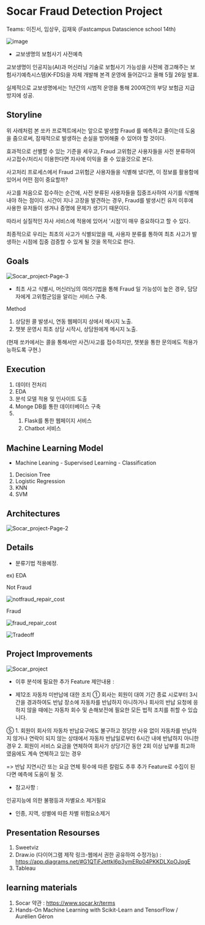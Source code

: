 # Socar Fraud Detection Project

Teams: 이진서, 임상우, 김재욱 (Fastcampus Datascience school 14th)


![image](https://user-images.githubusercontent.com/68367214/97532893-a115a200-19fa-11eb-9049-2dcadfc44eac.png)

* 교보생명의 보험사기 사전예측

교보생명이 인공지능(AI)과 머신러닝 기술로 보험사기 가능성을 사전에 경고해주는 
보험사기예측시스템(K-FDS)을 자체 개발해 본격 운영에 들어갔다고 올해 5월 26일 발표.

실제적으로 교보생명에서는 1년간의 시범적 운영을 통해 200여건의 부당 보험금 지급 방지에 성공.


## Storyline

위 사례처럼 본 쏘카 프로젝트에서는 앞으로 발생할 Fraud 를 예측하고 줄이는데 도움을 줌으로써, 
잠재적으로 발생하는 손실을 방어해줄 수 있어야 할 것이다.

효과적으로 선별할 수 있는 기준을 세우고, Fraud 고위험군 사용자들을 사전 분류하여 
사고접수/처리시 이용한다면 자사에 이익을 줄 수 있을것으로 본다.


사고처리 프로세스에서 Fraud 고위험군 사용자들을 식별해 냈다면, 
이 정보를 활용함에 있어서 어떤 점이 중요할까?

사고를 처음으로 접수하는 순간에, 사전 분류된 사용자들을 집중조사하여 사기를 식별해 내야 하는 점이다. 
시간이 지나 고장을 발견하는 경우, Fraud를 발생시킨 유저 이후에 사용한 유저들이 생겨나 증명에 문제가 생기기 때문이다.

따라서 실질적인 자사 서비스에 적용에 있어서 '시점'이 매우 중요하다고 할 수 있다.


최종적으로 우리는 최초의 사고가 식별되었을 때, 사용자 분류를 통하여
최초 사고가 발생하는 시점에 집중 검증할 수 있게 될 것을 목적으로 한다.


## Goals

![Socar_project-Page-3](https://user-images.githubusercontent.com/68367214/97603219-891c3d80-1a4f-11eb-9693-9f43ab8b0c99.png)

* 최초 사고 식별시, 머신러닝의 여러기법을 통해 Fraud 일 가능성이 높은 경우, 담당자에게 고위험군임을 알리는 서비스 구축.

Method 

1. 상담원 콜 발생시, 연동 웹페이지 상에서 메시지 노출.
2. 챗봇 운영시 최초 상담 시작시, 상담원에게 메시지 노출.

(현재 쏘카에서는 콜을 통해서만 사건/사고를 접수하지만, 챗봇을 통한 문의에도 적용가능하도록 구현.)




## Execution

1. 데이터 전처리
2. EDA
3. 분석 모델 적용 및 인사이트 도출
4. Monge DB를 통한 데이터베이스 구축
5. 1) Flask를 통한 웹페이지 서비스
   2) Chatbot 서비스


## Machine Learning Model

* Machine Leaning - Supervised Learning - Classification

1. Decision Tree
2. Logistic Regression
3. KNN
4. SVM
        
        
## Architectures

![Socar_project-Page-2](https://user-images.githubusercontent.com/68367214/97545022-bf38cd80-1a0d-11eb-84a7-30a7d3d5a116.png)


## Details

* 분류기법 적용예정.

ex) EDA

Not Fraud

![notfraud_repair_cost](https://user-images.githubusercontent.com/68367214/97549401-b0551980-1a13-11eb-8017-7da1a5772841.PNG)

Fraud

![fraud_repair_cost](https://user-images.githubusercontent.com/68367214/97549509-d24e9c00-1a13-11eb-9d37-d9a3e56f2c30.PNG)


![Tradeoff](https://user-images.githubusercontent.com/68367214/97599562-7a338c00-1a4b-11eb-8642-85b5c0572832.PNG)

## Project Improvements

![Socar_project](https://user-images.githubusercontent.com/68367214/97540316-d1fbd400-1a06-11eb-987f-cfc3fe6df66b.png)


* 이후 분석에 필요한 추가 Feature 제안내용 :
    
- 제12조 자동차 미반납에 대한 조치
① 회사는 회원이 대여 기간 종료 시로부터 3시간을 경과하여도 반납 장소에 자동차를 반납하지 아니하거나 
  회사의 반납 요청에 응하지 않을 때에는 자동차 회수 및 손해보전에 필요한 모든 법적 조치를 취할 수 있습니다. 

⑤ 1. 회원이 회사의 자동차 반납요구에도 불구하고 정당한 사유 없이 자동차를 반납하지 않거나 
  연락이 되지 않는 상태에서 자동차 반납일로부터 6시간 내에 반납하지 아니한 경우
  2. 회원이 서비스 요금을 연체하여 회사가 상당기간 동안 2회 이상 납부를 최고하였음에도 계속 연체하고 있는 경우

 
=> 반납 지연시간 또는 요금 연체 횟수에 따른 칼럼도 추후 추가 Feature로 수집이 된다면 예측에 도움이 될 것.


* 참고사항 :

인공지능에 의한 불평등과 차별요소 제거필요
- 인종, 지역, 성별에 따른 차별 위험요소제거


## Presentation Resourses

1. Sweetviz
2. Draw.io (다이어그램 제작 링크-웹에서 권한 공유하여 수정가능) : https://app.diagrams.net/#G1QTiFJettkl6p3ymERp04PKKDLXpOJqgE
3. Tableau


## learning materials

1. Socar 약관 : https://www.socar.kr/terms
2. Hands-On Machine Learning with Scikit-Learn and TensorFlow / Aurélien Géron
